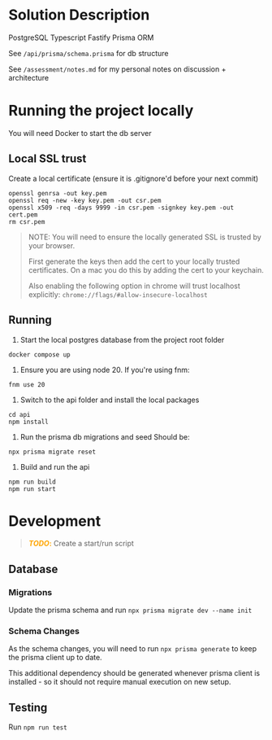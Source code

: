 # Solution Description
PostgreSQL
Typescript
Fastify
Prisma ORM

See ```/api/prisma/schema.prisma``` for db structure

See ```/assessment/notes.md``` for my personal notes on discussion + architecture


# Running the project locally
You will need Docker to start the db server

## Local SSL trust
Create a local certificate (ensure it is .gitignore'd before your next commit)
```
openssl genrsa -out key.pem   
openssl req -new -key key.pem -out csr.pem
openssl x509 -req -days 9999 -in csr.pem -signkey key.pem -out cert.pem
rm csr.pem 
```

> NOTE: You will need to ensure the locally generated SSL is trusted by your browser.
>
> First generate the keys then add the cert to your locally trusted certificates.
> On a mac you do this by adding the cert to your keychain.
> 
> Also enabling the following option in chrome will trust localhost explicitly:
> ```chrome://flags/#allow-insecure-localhost```

## Running
1. Start the local postgres database from the project root folder
```
docker compose up
```

1. Ensure you are using node 20. If you're using fnm: 
```
fnm use 20
```

1. Switch to the api folder and install the local packages
```
cd api
npm install
```

1. Run the prisma db migrations and seed
Should be:
```
npx prisma migrate reset
```

1. Build and run the api
```
npm run build
npm run start
```


# Development

> <span style="color:orange">**_TODO_:**</span> Create a start/run script

## Database

### Migrations
Update the prisma schema and run 
```npx prisma migrate dev --name init```

### Schema Changes
As the schema changes, you will need to run ```npx prisma generate``` to keep the prisma client up to date.

This additional dependency should be generated whenever prisma client is installed - so it should not require manual execution on new setup.

## Testing
Run ```npm run test```